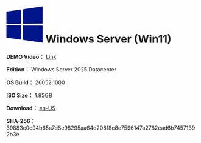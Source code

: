 # <img src="/icons/windows-server.svg"> Windows Server (Win11)

**DEMO Video：** [Link](https://www.youtube.com/watch?v=zSIeiNbbNnA)

**Edition：** Windows Server 2025 Datacenter

**OS Build：** 26052.1000

**ISO Size：** 1.85GB

**Download：** [en-US](https://github.com/WhatTheBlock/WindowsSimplify/releases/download/iso/s2025_26052.1000_en_240221.iso)

**SHA-256：** 39883c0c94b65a7d8e98295aa64d208f8c8c7596147a2782ead6b74571392b3e